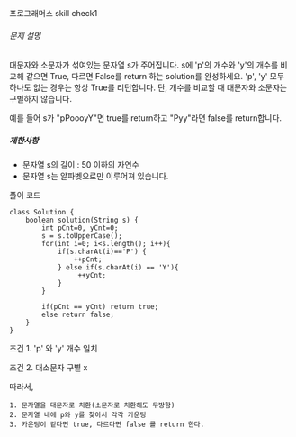 프로그래머스 skill check1



###### 문제 설명

대문자와 소문자가 섞여있는 문자열 s가 주어집니다. s에 'p'의 개수와 'y'의 개수를 비교해 같으면 True, 다르면 False를 return 하는 solution를 완성하세요. 'p', 'y' 모두 하나도 없는 경우는 항상 True를 리턴합니다. 단, 개수를 비교할 때 대문자와 소문자는 구별하지 않습니다.

예를 들어 s가 "pPoooyY"면 true를 return하고 "Pyy"라면 false를 return합니다.

##### 제한사항

- 문자열 s의 길이 : 50 이하의 자연수
- 문자열 s는 알파벳으로만 이루어져 있습니다.



풀이 코드

    class Solution {
        boolean solution(String s) {
            int pCnt=0, yCnt=0;
            s = s.toUpperCase();   
       		for(int i=0; i<s.length(); i++){
                if(s.charAt(i)=='P') {
                    ++pCnt;   
                } else if(s.charAt(i) == 'Y'){
                     ++yCnt;
                }
            }
    
            if(pCnt == yCnt) return true;
            else return false;
        }
    }
조건 1. 'p' 와 'y' 개수 일치

조건 2. 대소문자 구별 x

따라서, 

	1. 문자열을 대문자로 치환(소문자로 치환해도 무방함)
	2. 문자열 내에 p와 y를 찾아서 각각 카운팅
	3. 카운팅이 같다면 true, 다르다면 false 를 return 한다.